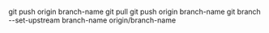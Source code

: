 git push origin branch-name
git pull <merge local to remote>
git push origin branch-name
git branch --set-upstream branch-name origin/branch-name
